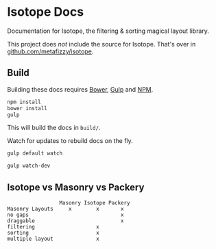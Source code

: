 # Isotope Docs

Documentation for Isotope, the filtering & sorting magical layout library.

This project does _not_ include the source for Isotope. That's over in [github.com/metafizzy/isotope](https://github.com/metafizzy/isotope).

## Build

Building these docs requires [Bower](https://bower.io), [Gulp](http://gulpjs.com/) and [NPM](https://npmjs.com).

``` bash
npm install
bower install
gulp
```

This will build the docs in `build/`.

Watch for updates to rebuild docs on the fly.

``` bash
gulp default watch

gulp watch-dev
```

## Isotope vs Masonry vs Packery

                     Masonry Isotope Packery
    Masonry Layouts     x        x       x
    no gaps                              x
    draggable                            x
    filtering                    x
    sorting                      x
    multiple layout              x
